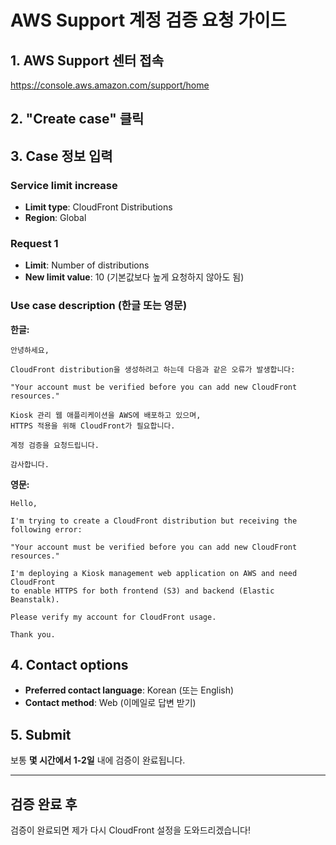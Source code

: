 # AWS Support 계정 검증 요청 가이드

## 1. AWS Support 센터 접속

https://console.aws.amazon.com/support/home

## 2. "Create case" 클릭

## 3. Case 정보 입력

### Service limit increase
- **Limit type**: CloudFront Distributions
- **Region**: Global

### Request 1
- **Limit**: Number of distributions
- **New limit value**: 10 (기본값보다 높게 요청하지 않아도 됨)

### Use case description (한글 또는 영문)

**한글:**
```
안녕하세요,

CloudFront distribution을 생성하려고 하는데 다음과 같은 오류가 발생합니다:

"Your account must be verified before you can add new CloudFront resources."

Kiosk 관리 웹 애플리케이션을 AWS에 배포하고 있으며,
HTTPS 적용을 위해 CloudFront가 필요합니다.

계정 검증을 요청드립니다.

감사합니다.
```

**영문:**
```
Hello,

I'm trying to create a CloudFront distribution but receiving the following error:

"Your account must be verified before you can add new CloudFront resources."

I'm deploying a Kiosk management web application on AWS and need CloudFront
to enable HTTPS for both frontend (S3) and backend (Elastic Beanstalk).

Please verify my account for CloudFront usage.

Thank you.
```

## 4. Contact options
- **Preferred contact language**: Korean (또는 English)
- **Contact method**: Web (이메일로 답변 받기)

## 5. Submit

보통 **몇 시간에서 1-2일** 내에 검증이 완료됩니다.

---

## 검증 완료 후

검증이 완료되면 제가 다시 CloudFront 설정을 도와드리겠습니다!
